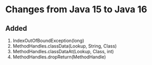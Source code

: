 # Changes from Java 15 to Java 16

## Added

1. IndexOutOfBoundException(long)
1. MethodHandles.classData(Lookup, String, Class<T>)
1. MethodHandles.classDataAt(Lookup, Class<T>, int)
1. MethodHandles.dropReturn(MethodHandle)
